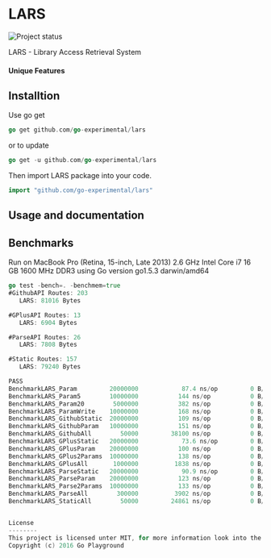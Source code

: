 LARS
===========
![Project status](http://img.shields.io/status/experimental.png?color=red)

LARS - Library Access Retrieval System

#### Unique Features 


Installtion
-----------

Use go get 

```go
go get github.com/go-experimental/lars
``` 

or to update

```go
go get -u github.com/go-experimental/lars
``` 

Then import LARS package into your code.

```go
import "github.com/go-experimental/lars"
``` 

Usage and documentation
-----------------------

Benchmarks
-----------
Run on MacBook Pro (Retina, 15-inch, Late 2013) 2.6 GHz Intel Core i7 16 GB 1600 MHz DDR3 using Go version go1.5.3 darwin/amd64


```go
go test -bench=. -benchmem=true
#GithubAPI Routes: 203
   LARS: 81016 Bytes

#GPlusAPI Routes: 13
   LARS: 6904 Bytes

#ParseAPI Routes: 26
   LARS: 7808 Bytes

#Static Routes: 157
   LARS: 79240 Bytes

PASS
BenchmarkLARS_Param       	20000000	        87.4 ns/op	       0 B/op	       0 allocs/op
BenchmarkLARS_Param5      	10000000	       144 ns/op	       0 B/op	       0 allocs/op
BenchmarkLARS_Param20     	 5000000	       382 ns/op	       0 B/op	       0 allocs/op
BenchmarkLARS_ParamWrite  	10000000	       168 ns/op	       0 B/op	       0 allocs/op
BenchmarkLARS_GithubStatic	20000000	       109 ns/op	       0 B/op	       0 allocs/op
BenchmarkLARS_GithubParam 	10000000	       151 ns/op	       0 B/op	       0 allocs/op
BenchmarkLARS_GithubAll   	   50000	     38100 ns/op	       0 B/op	       0 allocs/op
BenchmarkLARS_GPlusStatic 	20000000	        73.6 ns/op	       0 B/op	       0 allocs/op
BenchmarkLARS_GPlusParam  	20000000	       100 ns/op	       0 B/op	       0 allocs/op
BenchmarkLARS_GPlus2Params	10000000	       138 ns/op	       0 B/op	       0 allocs/op
BenchmarkLARS_GPlusAll    	 1000000	      1838 ns/op	       0 B/op	       0 allocs/op
BenchmarkLARS_ParseStatic 	20000000	        90.9 ns/op	       0 B/op	       0 allocs/op
BenchmarkLARS_ParseParam  	20000000	       123 ns/op	       0 B/op	       0 allocs/op
BenchmarkLARS_Parse2Params	10000000	       133 ns/op	       0 B/op	       0 allocs/op
BenchmarkLARS_ParseAll    	  300000	      3902 ns/op	       0 B/op	       0 allocs/op
BenchmarkLARS_StaticAll   	   50000	     24861 ns/op	       0 B/op	       0 allocs/op


License 
--------
This project is licensed unter MIT, for more information look into the LICENSE file.
Copyright (c) 2016 Go Playground


